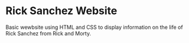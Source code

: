 # Rick Sanchez Website
Basic wewbsite using HTML and CSS to display information on the life of Rick Sanchez from Rick and Morty. 
